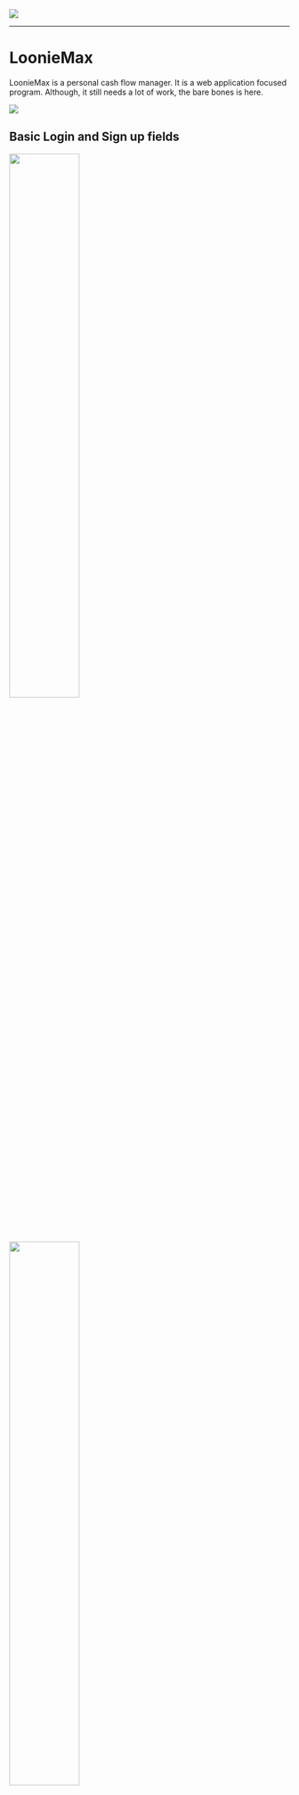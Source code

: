 <img src="https://i.imgur.com/SYZ6wKK.png">
<hr/>

# LoonieMax
LoonieMax is a personal cash flow manager. It is a web application focused program. Although, it still needs a lot of work, the bare bones is here.

<img src="https://i.imgur.com/05XzJXP.png">

## Basic Login and Sign up fields
<img src="https://i.imgur.com/s0YDWiV.png" style="width:50%">

<img src="https://i.imgur.com/egiVAAq.png" style="width:50%">

## Below are shots of the basic SPA webpage
<img src="https://i.imgur.com/yjNbTCg.png" style="width:50%">

<img src="https://i.imgur.com/y1AI8WI.png" style="width:50%">

<img src="https://i.imgur.com/3vqCLQF.png" style="width:50%">
<hr/>

<img src="https://i.imgur.com/zVysQtt.png">

<img src="https://imgs.search.brave.com/2c-rpw2beWY82ct96XGMixYjOhfDrrwntVbovAlw1rA/rs:fit:474:225:1/g:ce/aHR0cHM6Ly90c2Ux/Lm1tLmJpbmcubmV0/L3RoP2lkPU9JUC5s/d0ZkajM3anY5WXhM/dGhPdDZzeUFRSGFI/YSZwaWQ9QXBp" style="width:25%"> <img src="https://imgs.search.brave.com/AgpEciMnexRsUpRcY3uNhfsgZnvFO9e8zidzNmS69fc/rs:fit:474:225:1/g:ce/aHR0cHM6Ly90c2U0/Lm1tLmJpbmcubmV0/L3RoP2lkPU9JUC40/eTBPNFl0azVNQXJZ/RFZFS01haExRSGFI/YSZwaWQ9QXBp" style="width:25%;">   
<img src="https://imgs.search.brave.com/UIhzVsF-w_gDF0EyaoHxcsiUqQF6TQtJVGgrHc_FJ0U/rs:fit:474:225:1/g:ce/aHR0cHM6Ly90c2Uy/Lm1tLmJpbmcubmV0/L3RoP2lkPU9JUC5G/aEJTRTQtbmtUYkFS/MFVoa0d0VjRnSGFI/YSZwaWQ9QXBp" style="width:25%;">  <img src="https://imgs.search.brave.com/T5lpjYPFfTU2zPCYhLcabg-lALOgcU63dM04FCkoPHQ/rs:fit:900:900:1/g:ce/aHR0cHM6Ly9wbHVz/cG5nLmNvbS9pbWct/cG5nL3JlYWN0LWxv/Z28tcG5nLXJlYWN0/LWxvZ28tcG5nLWlt/Zy05MDAtOTAwLWZy/ZWUtdHJhbnNwYXJl/bnQtcmVhY3QtcG5n/LTkwMHg5MDAuanBn" style="width:25%;">

<img src="https://i.imgur.com/fG6ceEB.png">

#### Alright, enough chatter.. lets take a look at it.. *gulps*
<hr>
[Github Repo Link](https://github.com/cdn-bsct/loonies-app/tree/main/loonies-app) | 

[Trello](https://trello.com/b/oU224YYS/project-4-cash-flow) | [Lucid Chart](https://lucid.app/lucidchart/a4edb6a5-299c-43ec-8302-819bb9714720/edit?page=0_0&invitationId=inv_355285f7-364b-43ae-9efd-ac998d171ec4#) | [WireFrame](https://wireframepro.mockflow.com/editor.jsp?editor=off&publicid=Me209f888410d57a12f41873155f0b2581665447599439&projectid=MKVbVIxmqob&perm=Owner#/page/a107b3e9cd27458d9587c3ac3da9cad9/sidebar/off)

<img src="https://i.imgur.com/3CTKrsg.png">

### Some Icebox features and next steps to be done:
- Implement a survey that asks the client a series of questions to recommend a saving plan.
- implement webscraping to a popular budgeting blog.
- fix the styling to be more modern and intriguing.
- make the code more DRY and less repetitive.
- Fix components and how data is processed.